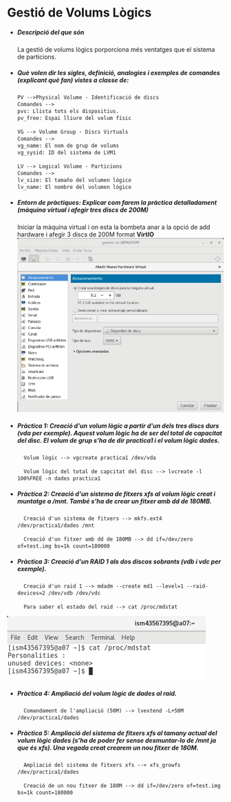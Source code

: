 # Gestió de Volums Lògics



*  ##### **Descripció del que són**

    La gestió de volums lògics porporciona més            ventatges que el sistema de particions.
    
*  ##### **Què volen dir les sigles, definició, analogies i exemples de comandes (explicant què fan) vistes a classe de:**
    ```
    PV -->Physical Volume - Identificació de discs
    Comandes --> 
    pvs: Llista tots els dispositius.
    pv_free: Espai lliure del volum físic
    
    VG --> Volume Group - Discs Virtuals
    Comandes --> 
    vg_name: El nom de grup de volums
    vg_sysid: ID del sistema de LVM1 
    
    LV --> Logical Volume - Particions
    Comandes --> 
    lv_size: El tamaño del volumen lógico 
    lv_name: El nombre del volumen lógico 
    ```    
    
* ##### **Entorn de pràctiques: Explicar com farem la pràctica detalladament (màquina virtual i afegir tres discs de 200M)**

    Iniciar la màquina virtual i on esta la bombeta        anar a la opció de add hardware i afegir 3 discs de     200M format **VirtIO**
![FOTO](cap_ADD_HARDWARE.png)

* ##### **Pràctica 1: Creació d'un volum lògic a partir d'un dels tres discs durs (vda per exemple). Aquest volum lògic ha de ser del total de capacitat del disc. El volum de grup s'ha de dir practica1 i el volum lògic dades.**

        Volum lògic --> vgcreate practica1 /dev/vda 

        Volum lògic del total de capcitat del disc --> lvcreate -l 100%FREE -n dades practica1 


* ##### **Pràctica 2: Creació d'un sistema de fitxers xfs al volum lògic creat i muntatge a /mnt. També s'ha de crear un fitxer amb dd de 180MB.**

        Creació d'un sistema de fitxers --> mkfs.ext4 /dev/practica1/dades /mnt  
    
        Creació d'un fitxer amb dd de 180MB --> dd if=/dev/zero of=test.img bs=1k count=180000


* ##### **Pràctica 3: Creació d'un RAID 1 als dos discos sobrants (vdb i vdc per exemple).**
    
        Creació d'un raid 1 --> mdadm --create md1 --level=1 --raid-devices=2 /dev/vdb /dev/vdc
        
        Para saber el estado del raid --> cat /proc/mdstat
        
![FOTO2](cap_estado_del_raid.png)

* ##### **Pràctica 4: Ampliació del volum lògic de dades al raid.**

        Comandament de l'ampliació (50M) --> lvextend -L+50M /dev/practica1/dades


* ##### **Pràctica 5: Ampliació del sistema de fitxers xfs al tamany actual del volum lògic dades (s'ha de poder fer sense desmuntar-lo de /mnt ja que és xfs). Una vegada creat crearem un nou fitxer de 180M.**

        Ampliació del sistema de fitxers xfs --> xfs_growfs /dev/practica1/dades
    
        Creació de un nou fitxer de 180M --> dd if=/dev/zero of=test.img bs=1k count=180000














